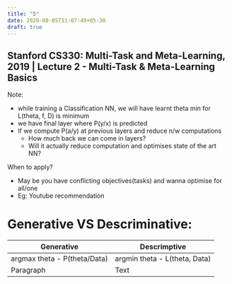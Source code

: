 ```yaml
---
title: "5"
date: 2020-08-05T11:07:49+05:30
draft: true
---
```


## Stanford CS330: Multi-Task and Meta-Learning, 2019 | Lecture 2 - Multi-Task & Meta-Learning Basics

Note:

- while training a Classification NN, we will have learnt theta min for L(theta, f, D) is minimum
- we have final layer where P(y/x) is predicted
- If we compute P(a/y) at previous layers and reduce n/w computations
  - How much back we can come in layers?
  - Will it actually reduce computation and optimises state of the art NN?

When to apply?

- May be you have conflicting objectives(tasks) and wanna optimise for all/one
- Eg: Youtube recommendation

# Generative VS Descriminative:

| Generative                   | Descrimptive                  |
| ---------------------------- | ----------------------------- |
| argmax theta - P(theta/Data) | argmin theta - L(theta, Data) |
| Paragraph                    | Text                          |
